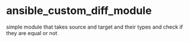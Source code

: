 # ansible_custom_diff_module

simple module that takes source and target and their types
and check if they are equal or not 

